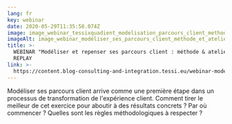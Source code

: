 ```yaml
---
lang: fr
key: webinar
date: 2020-05-29T11:35:58.074Z
image: image_webinar_tessixquadient_modelisation_parcours_client_methode_atelier.png
imageAlt: image_webinar_modéliser_ses_parcours_client_méthode_et_ateliers
title: >-
  WEBINAR "Modéliser et repenser ses parcours client : méthode & ateliers" -
  REPLAY
link: >-
  https://content.blog-consulting-and-integration.tessi.eu/webinar-modeliser-et-repenser-ses-parcours-client-methode-ateliers
---
```

Modéliser ses parcours client arrive comme une première étape dans un processus de transformation de l'expérience client. Comment tirer le meilleur de cet exercice pour aboutir à des résultats concrets ? Par où commencer ? Quelles sont les règles méthodologiques à respecter ?